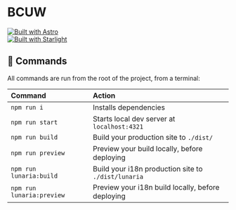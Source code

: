# BCUW
[![Built with Astro](https://astro.badg.es/v2/built-with-astro/tiny.svg)](https://astro.build)  
[![Built with Starlight](https://astro.badg.es/v2/built-with-starlight/tiny.svg)](https://starlight.astro.build)


## 🧞 Commands

All commands are run from the root of the project, from a terminal:

| Command        | Action                                       |
| :------------- | :------------------------------------------- |
| `npm run i`       | Installs dependencies                        |
| `npm run start`   | Starts local dev server at `localhost:4321`  |
| `npm run build`   | Build your production site to `./dist/`      |
| `npm run preview` | Preview your build locally, before deploying |
| `npm run lunaria:build` | Build your i18n production site to `./dist/lunaria` |
| `npm run lunaria:preview` | Preview your i18n build locally, before deploying |
